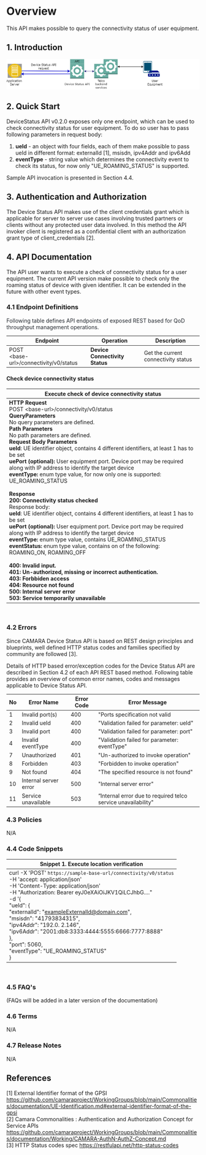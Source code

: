 # Overview
This API makes possible to query the connectivity status of user equipment.

## 1\. Introduction
<img src="resources/DeviceStatus_Connectivity_diagram.png">

## 2\. Quick Start
DeviceStatus API v0.2.0 exposes only one endpoint, which can be used to check connectivity status for user equipment. To do so user has to pass following parameters in request body:
1. **ueId** - an object with four fields, each of them make possible to pass ueId in different format: externalId [1], msisdn, ipv4Addr and ipv6Add
2. **eventType** - string value which determines the connectivity event to check its status, for now only "UE_ROAMING_STATUS" is supported.

Sample API invocation is presented in Section 4.4.

## 3\. Authentication and Authorization
The Device Status API makes use of the client credentials grant which is applicable for server to server use cases involving trusted partners or clients without any protected user data involved. In this method the API invoker client is registered as a confidential client with an authorization grant type of client_credentials [2].

## 4\. API Documentation
The API user wants to execute a check of connectivity status for a user equipment. The current API version make possible to check only the roaming status of device with given identifier. It can be extended in the future with other event types.


### 4.1 Endpoint Definitions

<span class="colour" style="color:rgb(23, 43, 77)"><span class="colour" style="color:rgb(36, 41, 47)">Following table
defines API endpoints of exposed REST based for QoD throughput management operations. </span></span>

| **Endpoint**                            | **Operation**             | **Description**               |
|-----------------------------------------|---------------------------|-------------------------------|
| POST<br>  \<base-url>/connectivity/v0/status | **Device Connectivity Status** | Get the current connectivity status |

#### **Check device connectivity status**

| **Execute check of device connectivity status**                                                                                                                                                                                                                                                                                                                                                                                                                                                                                                                                                                                                                                                                                                                                                                                                                                                                                                                                                                                                                                                                                                                                                                                                                                               |
|-----------------------------------------------------------------------------------------------------------------------------------------------------------------------------------------------------------------------------------------------------------------------------------------------------------------------------------------------------------------------------------------------------------------------------------------------------------------------------------------------------------------------------------------------------------------------------------------------------------------------------------------------------------------------------------------------------------------------------------------------------------------------------------------------------------------------------------------------------------------------------------------------------------------------------------------------------------------------------------------------------------------------------------------------------------------------------------------------------------------------------------------------------------------------------------------------------------------------------------------------------------------------------------------------|
| **HTTP Request**<br> POST \<base-url>/connectivity/v0/status<br>**QueryParameters**<br> No query parameters are defined.<br>**Path Parameters**<br> No path parameters are defined.<br>**Request Body Parameters**<br> **ueId**: UE identifier object, contains 4 different identifiers, at least 1 has to be set<br> **uePort (optional):** User equipment port. Device port may be required along with IP address to identify the target device <br> **eventType:** enum type value, for now only one is supported: UE_ROAMING_STATUS<br><br>**Response**<br> **200: Connectivity status checked**<br>  Response body:<br> **ueId**: UE identifier object, contains 4 different identifiers, at least 1 has to be set<br> **uePort (optional):** User equipment port. Device port may be required along with IP address to identify the target device <br> **eventType:** enum type value, contains UE_ROAMING_STATUS <br> **eventStatus:** enum type value, contains on of the following: ROAMING_ON, ROAMING_OFF <br><br> **400:** **Invalid input.**<br> **401:** **Un-authorized, missing or incorrect authentication.**<br> **403:** **Forbbiden access**<br> **404:** **Resource not found**<br>  **500:** **Internal server error**<br> **503:** **Service temporarily unavailable** |
<br>

### 4.2 Errors

Since CAMARA Device Status API is based on REST design principles and blueprints, well defined HTTP status
codes and families specified by community are followed [3].

Details of HTTP based error/exception codes for the Device Status API are described in Section 4.2 of each API REST based method.
Following table provides an overview of common error names, codes and messages applicable to Device Status API.

| No  | Error Name            | Error Code | Error Message                                                 |
|-----|-----------------------|------------|---------------------------------------------------------------|
| 1   | Invalid port(s)       | 400        | "Ports specification not valid                                |
| 2   | Invalid ueId          | 400        | "Validation failed for parameter: ueId"                       |
| 3   | Invalid port          | 400        | "Validation failed for parameter: port"                       |
| 4   | Invalid eventType     | 400        | "Validation failed for parameter: eventType"                  |
| 7   | Unauthorized          | 401        | "Un-authorized to invoke operation"                           |
| 8   | Forbidden             | 403        | "Forbidden to invoke operation"                               |
| 9   | Not found             | 404        | "The specified resource is not found"                         |
| 10  | Internal server error | 500        | "Internal server error"                                       |
| 11  | Service unavailable   | 503        | “Internal error due to required telco service unavailability" |

### 4.3 Policies

N/A

### 4.4 Code Snippets

| Snippet 1. Execute location verification                                                                                                                                                                                                                                                                                                                                                                                                                                                  |
|-------------------------------------------------------------------------------------------------------------------------------------------------------------------------------------------------------------------------------------------------------------------------------------------------------------------------------------------------------------------------------------------------------------------------------------------------------------------------------------------|
| curl -X 'POST' `https://sample-base-url/connectivity/v0/status`   <br>    -H 'accept: application/json' <br>    -H 'Content-Type: application/json'<br>    -H "Authorization: Bearer eyJ0eXAiOiJKV1QiLCJhbG...."<br>    -d '{<br>     "ueId": {<br>"externalId": "exampleExternalId@domain.com",<br>"msisdn": "41793834315",<br>"ipv4Addr": "192.0. 2.146",<br>"ipv6Addr": "2001:db8:3333:4444:5555:6666:7777:8888"<br>},<br> "port": 5060, <br> "eventType": "UE_ROAMING_STATUS"<br>   } |

<br>

### 4.5 FAQ's

(FAQs will be added in a later version of the documentation)

### 4.6 Terms

N/A

### 4.7 Release Notes

N/A

## References

[1] External Identifier format of the GPSI https://github.com/camaraproject/WorkingGroups/blob/main/Commonalities/documentation/UE-Identification.md#external-identifier-format-of-the-gpsi <br>
[2] Camara Commonalities : Authentication and Authorization Concept for Service
APIs https://github.com/camaraproject/WorkingGroups/blob/main/Commonalities/documentation/Working/CAMARA-AuthN-AuthZ-Concept.md <br>
[3] HTTP Status codes spec https://restfulapi.net/http-status-codes
